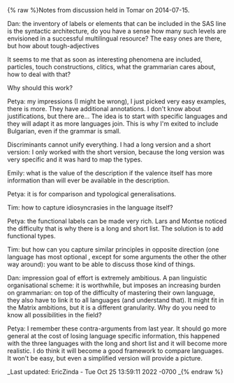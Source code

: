 {% raw %}Notes from discussion held in Tomar on 2014-07-15.

Dan: the inventory of labels or elements that can be included in the SAS
line is the syntactic architecture, do you have a sense how many such
levels are envisioned in a successful multilingual resource? The easy
ones are there, but how about tough-adjectives

It seems to me that as soon as interesting phenomena are included,
particles, touch constructions, clitics, what the grammarian cares
about, how to deal with that?

Why should this work?

Petya: my impressions (I might be wrong), I just picked very easy
examples, there is more. They have additional annotations. I don't know
about justifications, but there are… The idea is to start with specific
languages and they will adapt it as more languages join. This is why I'm
exited to include Bulgarian, even if the grammar is small.

Discriminants cannot unify everything. I had a long version and a short
version: I only worked with the short version, because the long version
was very specific and it was hard to map the types.

Emily: what is the value of the description if the valence itself has
more information than will ever be available in the description.

Petya: it is for comparison and typological generalisations.

Tim: how to capture idiosyncrasies in the language itself?

Petya: the functional labels can be made very rich. Lars and Montse
noticed the difficulty that is why there is a long and short list. The
solution is to add functional types.

Tim: but how can you capture similar principles in opposite direction
(one language has most optional , except for some arguments the other
the other way around): you want to be able to discuss those kind of
things.

Dan: impression goal of effort is extremely ambitious. A pan linguistic
organisational scheme: it is worthwhile, but imposes an increasing
burden on grammarian: on top of the difficulty of mastering their own
language, they also have to link it to all languages (and understand
that). It might fit in the Matrix ambitions, but it is a different
granularity. Why do you need to know all possibilities in the field?

Petya: I remember these contra-arguments from last year. It should go
more general at the cost of losing language specific information, this
happened with the three languages with the long and short list and it
will become more realistic. I do think it will become a good framework
to compare languages. It won't be easy, but even a simplified version
will provide a picture.

_Last updated: EricZinda - Tue Oct 25 13:59:11 2022 -0700
_{% endraw %}